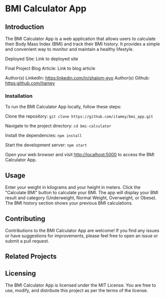 # BMI Calculator App

## Introduction

The BMI Calculator App is a web application that allows users to calculate their Body Mass Index (BMI) and track their BMI history. It provides a simple and convenient way to monitor and maintain a healthy lifestyle.

Deployed Site: Link to deployed site

Final Project Blog Article: Link to blog article

Author(s) LinkedIn: <https:linkedin.com/in/shalom-eyo>
Author(s) Github: <https:github.com/itamey>

### Installation

To run the BMI Calculator App locally, follow these steps:

Clone the repository:
`git clone https://github.com/itamey/bmi_app.git`

Navigate to the project directory:
`cd bmi-calculator`

Install the dependencies:
`npm install`

Start the development server:
`npm start`

Open your web browser and visit <http://localhost:5000> to access the BMI Calculator App.

## Usage

Enter your weight in kilograms and your height in meters.
Click the "Calculate BMI" button to calculate your BMI.
The app will display your BMI result and category (Underweight, Normal Weight, Overweight, or Obese).
The BMI history section shows your previous BMI calculations.

## Contributing

Contributions to the BMI Calculator App are welcome! If you find any issues or have suggestions for improvements, please feel free to open an issue or submit a pull request.

## Related Projects

## Licensing

The BMI Calculator App is licensed under the MIT License. You are free to use, modify, and distribute this project as per the terms of the license.
